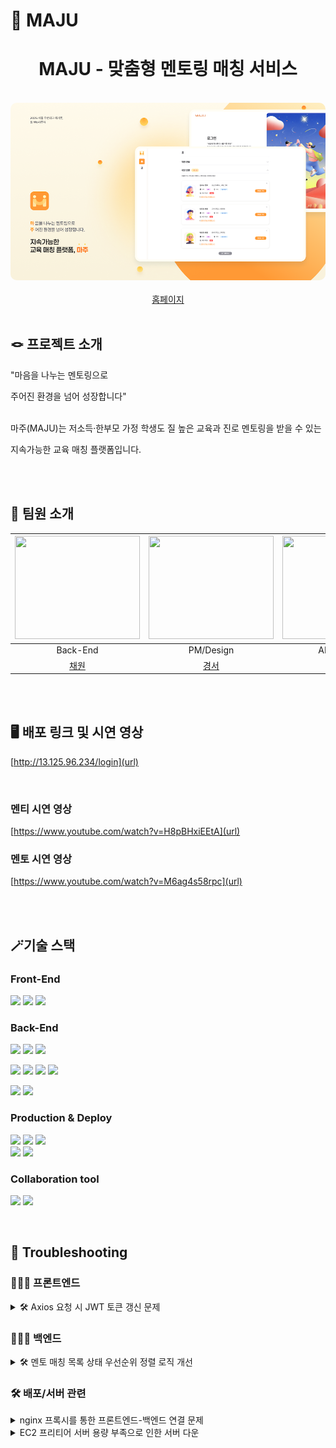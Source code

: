 # 🤝 MAJU

<div align="center">
  <h1>MAJU - 맞춤형 멘토링 매칭 서비스</h1>
</div>

<br/>

<div align="center">
  <img src="./assets/introduce.png" alt="Main" style="border-radius: 10px;"/>
</div>

<br/>

<div align="center">
  <a href="http://13.125.96.234/login">홈페이지</a>
</div>

<br/>

## 🪢 프로젝트 소개

"마음을 나누는 멘토링으로

주어진 환경을 넘어 성장합니다"
<br><br>

마주(MAJU)는 저소득·한부모 가정 학생도 질 높은 교육과 진로 멘토링을 받을 수 있는

지속가능한 교육 매칭 플랫폼입니다.

<br><br>

## 👭 팀원 소개



| <img src =https://github.com/user-attachments/assets/8b0f6e2a-3e5a-4b9c-8ea0-8dc20353a2c9 width="200" height="165"> | <img src =https://github.com/user-attachments/assets/8b0f6e2a-3e5a-4b9c-8ea0-8dc20353a2c9 width="200" height="165"> | <img src =https://github.com/user-attachments/assets/fb9b8938-6156-4715-b7f1-f5bd09b11296 width="200" height="165"> | <img src =https://github.com/user-attachments/assets/eb97a7f7-5130-4949-bd8e-79bac02deaa1 width="200" height="165"> | <img src =https://github.com/user-attachments/assets/8b0f6e2a-3e5a-4b9c-8ea0-8dc20353a2c9 width="200" height="165"> |  
|:-----------------------------------------------------------------------------------------------------------------------------------------:|:-----------------------------------------------------------------------------------------------------------------------------------------:|:------------------------------------------------------------------------------------------------------------------------------------------:|:-----------------------------------------------------------------------------------------------------------------------------------------:|:------------------------------------------------------------------------------------------------------------------------------------------:|
|                                                                 Back-End                                                                 |                                                                 PM/Design                                                                 |                                                                  AI/Back-End                                                                  |                                                                 Front-End                                                                  |                                                                  Back-End                                                                  |Back-End|
|                                                     [채원](https://github.com/offzeroma1)                                                     |                                                   [경서](https://www.instagram.com/starofdesigner?igsh=MXQ3dHB6ZGR6aDQ5NA%3D%3D&utm_source=qr)                                                    |                                                    [태민](https://github.com/therapeuti)                                                     |                                                    [여울](https://github.com/yeowul)                                                     |                                                     [송경](https://github.com/miiiiiin)                                                      |

<br><br>


## 🖥 배포 링크 및 시연 영상

[http://13.125.96.234/login](url)

<br>

### 멘티 시연 영상

[https://www.youtube.com/watch?v=H8pBHxiEEtA](url)



### 멘토 시연 영상

[https://www.youtube.com/watch?v=M6ag4s58rpc](url)
<br><br>

</br>

## 🪄기술 스택

### Front-End
<img src="https://img.shields.io/badge/react-61DAFB?style=for-the-badge&logo=react&logoColor=white"> <img src="https://img.shields.io/badge/typescript-3178C6?style=for-the-badge&logo=typescript&logoColor=white"> <img src = "https://img.shields.io/badge/Tailwind_CSS-grey?style=for-the-badge&logo=tailwind-css&logoColor=38B2AC">


### Back-End
<img src="https://img.shields.io/badge/java-007396?style=for-the-badge&logo=java&logoColor=white"> <img src="https://img.shields.io/badge/Spring%20Boot-6DB33F?style=for-the-badge&logo=springboot&logoColor=white"> <img src="https://img.shields.io/badge/gradle-02303A?style=for-the-badge&logo=gradle&logoColor=white">

<img src="https://img.shields.io/badge/Spring%20Security-6DB33F?style=for-the-badge&logo=springsecurity&logoColor=white"> <img src="https://img.shields.io/badge/JWT-black?style=plastic&logo=JSON%20web%20tokens"> <img src="https://img.shields.io/badge/OAUTH2-EC1C24?style=for-the-badge&logo=Authy&logoColor=white"> <img src="https://img.shields.io/badge/MySQL-4479A1?style=for-the-badge&logo=mysql&logoColor=white">

<img src = "https://img.shields.io/badge/Flask-000000?style=for-the-badge&logo=Flask&logoColor=white"> <img src = "https://img.shields.io/badge/-OpenAI%20API-eee?style=flat-square&logo=openai&logoColor=412991">
<br>

### Production & Deploy
<img src="https://img.shields.io/badge/aws-232F3E?style=for-the-badge&logo=amazonaws&logoColor=white"> <img src="https://img.shields.io/badge/ec2-FF9900?style=for-the-badge&logo=amazonec2&logoColor=white"> <img src="https://img.shields.io/badge/github-181717?style=for-the-badge&logo=github&logoColor=white">
<br>
 <img src="https://img.shields.io/badge/git-F05032?style=for-the-badge&logo=git&logoColor=white"> <img src="https://img.shields.io/badge/docker-257bd6?style=for-the-badge&logo=docker&logoColor=white">

### Collaboration tool
<img src="https://img.shields.io/badge/notion-000000?style=for-the-badge&logo=notion&logoColor=white"> <img src="https://img.shields.io/badge/Figma-F24E1E?style=for-the-badge&logo=figma&logoColor=white">
  
<br/>

## 🔧 Troubleshooting

### 🧑🏻‍💻 프론트엔드

<details>
<summary>🛠 Axios 요청 시 JWT 토큰 갱신 문제</summary>

  <br/>

**Problem**
- 로그인 후 API 요청 시 JWT 토큰이 헤더에 제대로 포함되지 않아 인증 실패가 발생하는 문제

**Reason**
- Axios 인스턴스 생성 시점에 토큰을 설정하면, 이후 토큰이 갱신되어도 기존에 설정된 토큰이 계속 사용됨

**To Solve**

**Before: 인스턴스 생성 시 토큰 고정**
```javascript
import axios from 'axios';

const requestAxios = axios.create({
    baseURL: process.env.REACT_APP_API_BASE_URL,
    headers: {
        'Content-Type': 'application/json',
        // ❌ 생성 시점의 토큰으로 고정됨
        'Authorization': `Bearer ${localStorage.getItem('token')}`
    },
});
```

**After: 요청 시마다 최신 토큰 동적 추가**
```javascript
import axios from 'axios';
import { useAuthStore } from '../store/authStore';

const requestAxios = axios.create({
    baseURL: process.env.REACT_APP_API_BASE_URL,
    headers: {
        'Content-Type': 'application/json',
    },
});

// 🆕 요청할 때마다 최신 토큰을 헤더에 추가
requestAxios.interceptors.request.use(
    (config) => {
        const token = useAuthStore.getState().accessToken;
        if (token) {
            config.headers.Authorization = `Bearer ${token}`;
        }
        return config;
    },
    (error) => Promise.reject(error)
);

export default requestAxios;
```

**개선 효과**
- 토큰 갱신 시 자동으로 최신 토큰 사용
- 로그인/로그아웃 상태 변경에 즉시 대응
- 인증 관련 에러 감소

</details>

### 🧑🏻‍💻 백엔드

<details>
<summary>🛠 멘토 매칭 목록 상태 우선순위 정렬 로직 개선</summary>

  <br/>

**Problem & Reason**

- 기존 멘토 매칭 시스템에서는 AI 매칭 점수만을 기준으로 멘토 목록을 정렬하여 제공
- 이로 인해 이미 멘토링 신청이 진행 중인(PENDING) 또는 확정된(CONFIRMED) 멘토가 paging 최초 조회(null)에 없을 때, 매칭 활성화 발생
- 멘티는 1명의 멘토만 신청할 수 있음으로 항상 상태가 있는 멘토가 우선으로 배치되는 개선 필요


**기존 로직 (Before)**
```java
// AI 점수만으로 정렬된 단순 조회
List<MentorCandidateDto> candidates = matchingScores.stream()
    .map(AiMatchingScoreAnalysis::getMentor)
    .map(user -> (Mentor) user)
    .map(mentor -> MentorCandidateDto.from(mentor, 
        getMentoringByMenteeAndMentor(currUser.getId(), mentor.getId()), 
        calculateRelativeFitByMentee(currUser.getId(), mentor.getId())))
    .collect(Collectors.toList());
```

**To Solve**

- 멘토링 상태 기반 우선순위 로직을 추가
- PENDING/CONFIRMED 상태의 멘토링이 존재할 경우 해당 멘토를 최상단에 배치하도록 개선
- 기존 커서 기반 페이지네이션과의 호환성도 고려

**개선된 로직 (After)**
```java
// 1. 우선순위 멘토링 조회 (PENDING/CONFIRMED 상태)
Optional<Mentoring> priorityMentoring = mentoringRepository
    .findByMenteeIdAndStatusIn(currUser.getId(), 
        Arrays.asList(MentoringStatus.PENDING.getStatus(),
                     MentoringStatus.CONFIRMED.getStatus()));

// 2. 상태 기반 정렬 로직 추가
List<MentorCandidateDto> candidates = matchingScores.stream()
    .map(/* 기본 매핑 로직 */)
    .sorted((c1, c2) -> {
        // 멘토링 신청 상태인 멘토를 최상위로 정렬
        boolean c1HasMentoring = MentoringStatus.PENDING.getStatus().equals(c1.status()) ||
                                MentoringStatus.CONFIRMED.getStatus().equals(c1.status());
        boolean c2HasMentoring = MentoringStatus.PENDING.getStatus().equals(c2.status()) ||
                                MentoringStatus.CONFIRMED.getStatus().equals(c2.status());
        
        return Boolean.compare(c2HasMentoring, c1HasMentoring);
    })
    .collect(Collectors.toList());

// 3. 우선순위 멘토가 현재 페이지에 없는 경우 최상단에 삽입
if (priorityMentoring.isPresent()) {
    Mentor priorityMentor = priorityMentoring.get().getMentor();
    
    boolean alreadyIncluded = candidates.stream()
        .anyMatch(c -> c.email().equals(priorityMentor.getEmail()));
        
    if (!alreadyIncluded) {
        // 마지막 항목 제거 후 우선순위 멘토를 최상단에 삽입
        if (!candidates.isEmpty()) {
            candidates.remove(candidates.size() - 1);
        }
        candidates.add(0, MentorCandidateDto.from(priorityMentor, 
            Optional.of(priorityMentoring.get()), 
            calculateRelativeFitByMentee(currUser.getId(), priorityMentor.getId())));
    }
}
```

</details>

### 🛠 배포/서버 관련

<details>
<summary>nginx 프록시를 통한 프론트엔드-백엔드 연결 문제</summary>

  <br/>

**Problem**
- React 프론트엔드에서 백엔드 API로 GET 요청 시 403 오류가 발생하며 요청이 제대로 전달되지 않는 문제

```javascript
// 개발자 도구 콘솔 에러 로그
process.env.REACT_APP_API_BASE_URL: http://localhost:8080

Login error:
   message: 'Network Error'
   name: 'AxiosError'
   code: 'ERR_NETWORK'
   config: {...}
   request: XMLHttpRequest
   
POST http://localhost:8080/api/auths/login
   net::ERR_CONNECTION_REFUSED
   
AxiosError: Network Error
   at g.onerror (http://13.125.96.234/static/js/main.2dd8dfaa.js:2:292464)
   at zr.request
```

**Reason**
- Docker로 백엔드 서버를 8080 포트로 실행했는데, 프론트엔드 환경 설정에서 올바른 API 엔드포인트를 설정하지 않음

**To Solve**
- 프론트엔드 `.env` 파일에 `REACT_APP_API_URL=http://[서버IP]:8080` 설정 추가
- nginx 프록시 설정과 Docker 포트 매핑 확인

</details>

<details>
<summary>EC2 프리티어 서버 용량 부족으로 인한 서버 다운</summary>

<br/>

**Problem**
- EC2 프리티어(1GB) 환경에서 서버가 갑자기 접근 불가 상태가 되는 문제 발생.
- 모니터링 상으로는 CPU 사용률이 50% 이하임에도 불구하고 서버 응답이 없었음.

**Reason**
- Docker 컨테이너에서 발생하는 로그가 지속적으로 누적되어 디스크 용량이 가득 참.
- EC2 프리티어의 제한된 용량(1GB)에서 Docker 로그가 계속 쌓여 서버 다운 발생.

**To Solve**

1. **Swap Space 설정**으로 메모리 부족 상황 대응
```bash
# 2GB Swap 파일 생성
sudo fallocate -l 2G /swapfile
sudo chmod 600 /swapfile
sudo mkswap /swapfile
sudo swapon /swapfile

# 영구적으로 설정
echo '/swapfile none swap sw 0 0' | sudo tee -a /etc/fstab
```

2. **Docker Compose에 리소스 제한 설정 추가**

**Before: 기존 설정**
```yaml
services:
  database:
    image: mysql:8.0
    command: --default-authentication-plugin=mysql_native_password
    ports:
      - "3306:3306"
    restart: unless-stopped

  backend:
    build:
      context: ./backend
    ports:
      - "8080:8080"
    restart: unless-stopped
```

**After: 용량 관리 설정 추가**
```yaml
services:
  database:
    image: mysql:8.0
    # 🆕 MySQL 메모리 최적화 옵션 추가
    command:
      - --default-authentication-plugin=mysql_native_password
      - --innodb_buffer_pool_size=128M      # RAM 절약
      - --max_connections=100               # 연결 수 제한
    # 🆕 컨테이너 메모리 제한
    mem_limit: 256m
    ports:
      - "3306:3306"
    restart: unless-stopped

  backend:
    build:
      context: ./backend
    # 🆕 메모리 및 로그 제한 설정
    mem_limit: 512m
    logging:
      driver: "json-file"
      options:
        max-size: "50m"
        max-file: "3"
    ports:
      - "8080:8080"
    restart: unless-stopped
```

3. **기존 누적된 Docker 로그 정리**
```bash
# 모든 Docker 로그 및 캐시 정리
docker system prune -a --volumes -f
```

</details>
